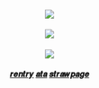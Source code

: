 
<h4 align="center">
  
![](https://files.catbox.moe/83taku.png)
</h4> 
<h4 align="center">

  ![](https://komarev.com/ghpvc/?username=Iovefool&color=grey&style=flat-square&label=˚ʚ♡ɞ˚)
</h4>
</p>

<h4 align="center">
  

![](https://files.catbox.moe/1uvzld.png)


<h4 align="center">
  
[𝒓𝒆𝒏𝒕𝒓𝒚](https://rentry.co/slipstream) [𝒂𝒕𝒂](https://calamity.atabook.org/) [𝒔𝒕𝒓𝒂𝒘𝒑𝒂𝒈𝒆](https://sun2theshrine.straw.page/)




